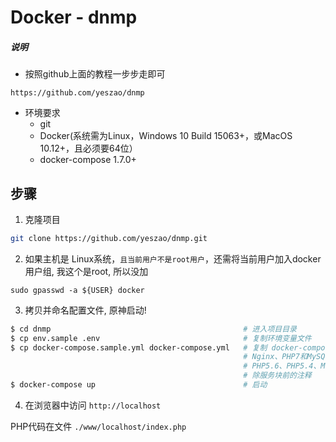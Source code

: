 # Docker - dnmp

##### 说明

- 按照github上面的教程一步步走即可

```
https://github.com/yeszao/dnmp
```

- 环境要求
    - git
    - Docker(系统需为Linux，Windows 10 Build 15063+，或MacOS 10.12+，且必须要64位）
    - docker-compose 1.7.0+


## 步骤

1. 克隆项目

```bash
git clone https://github.com/yeszao/dnmp.git
```

2. 如果主机是 Linux系统，`且当前用户不是root用户`，还需将当前用户加入docker用户组, 我这个是root, 所以没加

```
sudo gpasswd -a ${USER} docker
```

3. 拷贝并命名配置文件, 原神启动!

```bash
$ cd dnmp                                           # 进入项目目录
$ cp env.sample .env                                # 复制环境变量文件
$ cp docker-compose.sample.yml docker-compose.yml   # 复制 docker-compose 配置文件。默认启动3个服务：
                                                    # Nginx、PHP7和MySQL8。要开启更多其他服务，如Redis、
                                                    # PHP5.6、PHP5.4、MongoDB，ElasticSearch等，请删
                                                    # 除服务块前的注释
$ docker-compose up                                 # 启动
```

4. 在浏览器中访问 `http://localhost`

PHP代码在文件 `./www/localhost/index.php`
